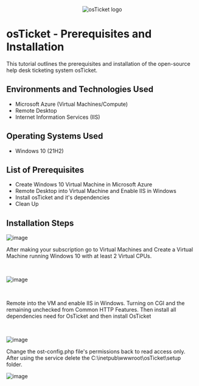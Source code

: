 <p align="center">
<img src="https://i.imgur.com/Clzj7Xs.png" alt="osTicket logo"/>
</p>

<h1>osTicket - Prerequisites and Installation</h1>
This tutorial outlines the prerequisites and installation of the open-source help desk ticketing system osTicket.<br />

<h2>Environments and Technologies Used</h2>

- Microsoft Azure (Virtual Machines/Compute)
- Remote Desktop
- Internet Information Services (IIS)

<h2>Operating Systems Used </h2>

- Windows 10</b> (21H2)

<h2>List of Prerequisites</h2>

- Create Windows 10 Virtual Machine in Microsoft Azure
- Remote Desktop into Virtual Machine and Enable IIS in Windows
- Install osTicket and it's dependencies
- Clean Up


<h2>Installation Steps</h2>

![image](https://github.com/Mrpearce92/osticket-prereqs/assets/140969692/4df16852-94c0-4ed1-95b6-5a304eba7bc4)



<p>


</p>
<p>
After making your subscription go to Virtual Machines and Create a Virtual Machine running Windows 10 with at least 2 Virtual CPUs.
</p>
<br />


<p>



</p>
<p>
  
  ![image](https://github.com/Mrpearce92/osticket-prereqs/assets/140969692/d6769fe1-b85c-4011-9a80-fbfef7c8c811)

</p>
<br />

<p>
<p>
  Remote into the VM and enable IIS in Windows. Turning on CGI and the remaining unchecked from Common HTTP Features. Then install all dependencies need for OsTicket and then install OsTicket
</p>
<br />

![image](https://github.com/Mrpearce92/osticket-prereqs/assets/140969692/b7d08b20-520c-4a89-96c3-4dbb6d3395f2)
<p> Change the ost-config.php file's permissions back to read access only. After using the service delete the C:\inetpub\wwwroot\osTicket\setup folder. </p>

![image](https://github.com/Mrpearce92/osticket-prereqs/assets/140969692/bedbf321-ee38-45de-91e1-b4bea0408eaa)

